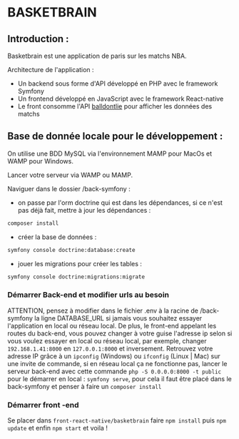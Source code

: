 # BASKETBRAIN

## Introduction :

Basketbrain est une application de paris sur les matchs NBA.

Architecture de l'application :
- Un backend sous forme d'API développé en PHP avec le framework Symfony
- Un frontend développé en JavaScript avec le framework React-native
- Le front consomme l'API [balldontlie](https://docs.balldontlie.io/#nba-api) pour afficher les données des matchs

## Base de donnée locale pour le développement :

On utilise une BDD MySQL via l'environnement MAMP pour MacOs et WAMP pour Windows.

Lancer votre serveur via WAMP ou MAMP.

Naviguer dans le dossier /back-symfony :

- on passe par l'orm doctrine qui est dans les dépendances, si ce n'est pas déjà fait, mettre à jour les dépendances :
```bash
composer install
```

- créer la base de données :
``` bash
symfony console doctrine:database:create
```
- jouer les migrations pour créer les tables :
```bash
symfony console doctrine:migrations:migrate
```

### Démarrer Back-end et modifier urls au besoin
ATTENTION, pensez à modifier dans le fichier .env à la racine de /back-symfony la ligne DATABASE_URL si jamais vous souhaitez essayer l'application en local ou réseau local.
De plus, le front-end appelant les routes du back-end, vous pouvez changer à votre guise l'adresse ip selon si vous voulez essayer en local ou réseau local, par exemple, changer ```192.168.1.41:8000``` en ```127.0.0.1:8000``` et inversement.
Retrouvez votre adresse IP grâce à un ```ipconfig``` (Windows) ou ```ifconfig``` (Linux | Mac) sur une invite de commande, si en réseau local ça ne fonctionne pas, lancer le serveur back-end avec cette commande ```php -S 0.0.0.0:8000 -t public```
pour le démarrer en local : ```symfony serve```, pour cela il faut être placé dans le back-symfony et penser à faire un ```composer install```

### Démarrer front -end
Se placer dans ```front-react-native/basketbrain``` faire ```npm install``` puis ```npm update``` et enfin ```npm start``` et voila !